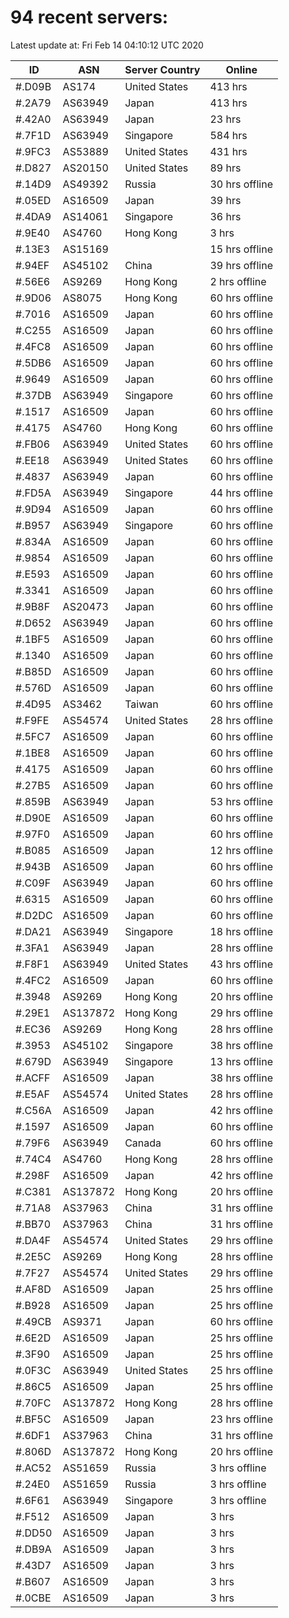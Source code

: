 # 94 recent servers:

Latest update at: Fri Feb 14 04:10:12 UTC 2020

| ID | ASN | Server Country | Online |
| -- | --- | -------------- | ------ |
| #.D09B | AS174 | United States | 413 hrs |
| #.2A79 | AS63949 | Japan | 413 hrs |
| #.42A0 | AS63949 | Japan | 23 hrs |
| #.7F1D | AS63949 | Singapore | 584 hrs |
| #.9FC3 | AS53889 | United States | 431 hrs |
| #.D827 | AS20150 | United States | 89 hrs |
| #.14D9 | AS49392 | Russia | 30 hrs offline |
| #.05ED | AS16509 | Japan | 39 hrs |
| #.4DA9 | AS14061 | Singapore | 36 hrs |
| #.9E40 | AS4760 | Hong Kong | 3 hrs |
| #.13E3 | AS15169 |  | 15 hrs offline |
| #.94EF | AS45102 | China | 39 hrs offline |
| #.56E6 | AS9269 | Hong Kong | 2 hrs offline |
| #.9D06 | AS8075 | Hong Kong | 60 hrs offline |
| #.7016 | AS16509 | Japan | 60 hrs offline |
| #.C255 | AS16509 | Japan | 60 hrs offline |
| #.4FC8 | AS16509 | Japan | 60 hrs offline |
| #.5DB6 | AS16509 | Japan | 60 hrs offline |
| #.9649 | AS16509 | Japan | 60 hrs offline |
| #.37DB | AS63949 | Singapore | 60 hrs offline |
| #.1517 | AS16509 | Japan | 60 hrs offline |
| #.4175 | AS4760 | Hong Kong | 60 hrs offline |
| #.FB06 | AS63949 | United States | 60 hrs offline |
| #.EE18 | AS63949 | United States | 60 hrs offline |
| #.4837 | AS63949 | Japan | 60 hrs offline |
| #.FD5A | AS63949 | Singapore | 44 hrs offline |
| #.9D94 | AS16509 | Japan | 60 hrs offline |
| #.B957 | AS63949 | Singapore | 60 hrs offline |
| #.834A | AS16509 | Japan | 60 hrs offline |
| #.9854 | AS16509 | Japan | 60 hrs offline |
| #.E593 | AS16509 | Japan | 60 hrs offline |
| #.3341 | AS16509 | Japan | 60 hrs offline |
| #.9B8F | AS20473 | Japan | 60 hrs offline |
| #.D652 | AS63949 | Japan | 60 hrs offline |
| #.1BF5 | AS16509 | Japan | 60 hrs offline |
| #.1340 | AS16509 | Japan | 60 hrs offline |
| #.B85D | AS16509 | Japan | 60 hrs offline |
| #.576D | AS16509 | Japan | 60 hrs offline |
| #.4D95 | AS3462 | Taiwan | 60 hrs offline |
| #.F9FE | AS54574 | United States | 28 hrs offline |
| #.5FC7 | AS16509 | Japan | 60 hrs offline |
| #.1BE8 | AS16509 | Japan | 60 hrs offline |
| #.4175 | AS16509 | Japan | 60 hrs offline |
| #.27B5 | AS16509 | Japan | 60 hrs offline |
| #.859B | AS63949 | Japan | 53 hrs offline |
| #.D90E | AS16509 | Japan | 60 hrs offline |
| #.97F0 | AS16509 | Japan | 60 hrs offline |
| #.B085 | AS16509 | Japan | 12 hrs offline |
| #.943B | AS16509 | Japan | 60 hrs offline |
| #.C09F | AS63949 | Japan | 60 hrs offline |
| #.6315 | AS16509 | Japan | 60 hrs offline |
| #.D2DC | AS16509 | Japan | 60 hrs offline |
| #.DA21 | AS63949 | Singapore | 18 hrs offline |
| #.3FA1 | AS63949 | Japan | 28 hrs offline |
| #.F8F1 | AS63949 | United States | 43 hrs offline |
| #.4FC2 | AS16509 | Japan | 60 hrs offline |
| #.3948 | AS9269 | Hong Kong | 20 hrs offline |
| #.29E1 | AS137872 | Hong Kong | 29 hrs offline |
| #.EC36 | AS9269 | Hong Kong | 28 hrs offline |
| #.3953 | AS45102 | Singapore | 38 hrs offline |
| #.679D | AS63949 | Singapore | 13 hrs offline |
| #.ACFF | AS16509 | Japan | 38 hrs offline |
| #.E5AF | AS54574 | United States | 28 hrs offline |
| #.C56A | AS16509 | Japan | 42 hrs offline |
| #.1597 | AS16509 | Japan | 60 hrs offline |
| #.79F6 | AS63949 | Canada | 60 hrs offline |
| #.74C4 | AS4760 | Hong Kong | 28 hrs offline |
| #.298F | AS16509 | Japan | 42 hrs offline |
| #.C381 | AS137872 | Hong Kong | 20 hrs offline |
| #.71A8 | AS37963 | China | 31 hrs offline |
| #.BB70 | AS37963 | China | 31 hrs offline |
| #.DA4F | AS54574 | United States | 29 hrs offline |
| #.2E5C | AS9269 | Hong Kong | 28 hrs offline |
| #.7F27 | AS54574 | United States | 29 hrs offline |
| #.AF8D | AS16509 | Japan | 25 hrs offline |
| #.B928 | AS16509 | Japan | 25 hrs offline |
| #.49CB | AS9371 | Japan | 60 hrs offline |
| #.6E2D | AS16509 | Japan | 25 hrs offline |
| #.3F90 | AS16509 | Japan | 25 hrs offline |
| #.0F3C | AS63949 | United States | 25 hrs offline |
| #.86C5 | AS16509 | Japan | 25 hrs offline |
| #.70FC | AS137872 | Hong Kong | 28 hrs offline |
| #.BF5C | AS16509 | Japan | 23 hrs offline |
| #.6DF1 | AS37963 | China | 31 hrs offline |
| #.806D | AS137872 | Hong Kong | 20 hrs offline |
| #.AC52 | AS51659 | Russia | 3 hrs offline |
| #.24E0 | AS51659 | Russia | 3 hrs offline |
| #.6F61 | AS63949 | Singapore | 3 hrs offline |
| #.F512 | AS16509 | Japan | 3 hrs |
| #.DD50 | AS16509 | Japan | 3 hrs |
| #.DB9A | AS16509 | Japan | 3 hrs |
| #.43D7 | AS16509 | Japan | 3 hrs |
| #.B607 | AS16509 | Japan | 3 hrs |
| #.0CBE | AS16509 | Japan | 3 hrs |

